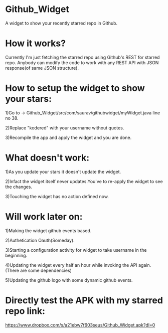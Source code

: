 Github_Widget
=============
A widget to show your recently starred repo in Github.

How it works?
=============
Currently I'm just fetching the starred repo using Github's REST for starred repo.
Anybody can modify the code to work with any REST API with JSON response(of same JSON structure).

How to setup the widget to show your stars:
=============
1)Go to -> Github_Widget/src/com/saurav/githubwidget/myWidget.java line no 38.

2)Replace "kodered" with your username without quotes.

3)Recompile the app and apply the widget and you are done.

What doesn't work:
=============
1)As you update your stars it doesn't update the widget.

2)Infact the widget itself never updates.You've to re-apply the widget to see the changes.

3)Touching the widget has no action defined now.

Will work later on:
=============
1)Making the widget github events based.

2)Authetication Oauth(Someday).

3)Starting a configuration activity for widget to take username in the beginning.

4)Updating the widget every half an hour while invoking the API again.(There are some dependencies)

5)Updating the github logo with some dynamic github events.

Directly test the APK with my starred repo link:
=============
https://www.dropbox.com/s/a21ebw7f603seus/Github_Widget.apk?dl=0
